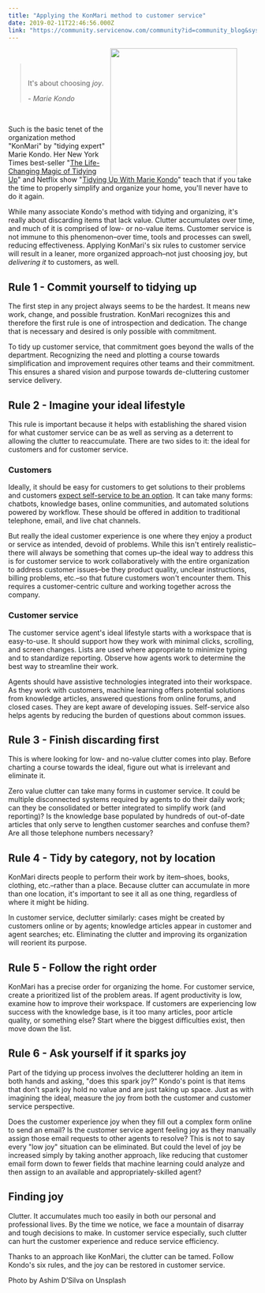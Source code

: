 ```yaml
---
title: "Applying the KonMari method to customer service"
date: 2019-02-11T22:46:56.000Z
link: "https://community.servicenow.com/community?id=community_blog&sys_id=43256ab9db276b804abd5583ca961957"
---
```

<div class="wp-block-image">
<figure class="alignright is-resized"><img class="wp-image-3497" style="padding: 5 px;" src="https://insightsincustomerservice.files.wordpress.com/2019/02/ashim-d-silva-106275-unsplash.jpg?w&#61;1024" alt="" width="257" height="257" align="right" /></figure>
</div>
<p> </p>
<blockquote class="wp-block-quote">
<p> </p>
<p>It&#39;s about choosing <em>joy</em>.</p>
<cite>- Marie Kondo</cite></blockquote>
<p> </p>
<p>Such is the basic tenet of the organization method &#34;KonMari&#34; by &#34;tidying expert&#34; Marie Kondo. Her New York Times best-seller &#34;<a href="https://www.amazon.com/Life-Changing-Magic-Tidying-Decluttering-Organizing/dp/1607747308" target="_blank" rel="noopener noreferrer nofollow">The Life-Changing Magic of Tidying Up</a>&#34; and Netflix show &#34;<a href="https://www.netflix.com/title/80209379" target="_blank" rel="noopener noreferrer nofollow">Tidying Up With Marie Kondo</a>&#34; teach that if you take the time to properly simplify and organize your home, you&#39;ll never have to do it again.</p>
<p>While many associate Kondo&#39;s method with tidying and organizing, it&#39;s really about discarding items that lack value. Clutter accumulates over time, and much of it is comprised of low- or no-value items. Customer service is not immune to this phenomenon–over time, tools and processes can swell, reducing effectiveness. Applying KonMari&#39;s six rules to customer service will result in a leaner, more organized approach–not just choosing joy, but <em>delivering it </em>to customers, as well.</p>
<h2>Rule 1 - Commit yourself to tidying up</h2>
<p>The first step in any project always seems to be the hardest. It means new work, change, and possible frustration. KonMari recognizes this and therefore the first rule is one of introspection and dedication. The change that is necessary and desired is only possible with commitment.</p>
<p>To tidy up customer service, that commitment goes beyond the walls of the department. Recognizing the need and plotting a course towards simplification and improvement requires other teams and their commitment. This ensures a shared vision and purpose towards de-cluttering customer service delivery.</p>
<h2>Rule 2 - Imagine your ideal lifestyle</h2>
<p>This rule is important because it helps with establishing the shared vision for what customer service can be as well as serving as a deterrent to allowing the clutter to reaccumulate. There are two sides to it: the ideal for customers and for customer service.</p>
<h3>Customers</h3>
<p>Ideally, it should be easy for customers to get solutions to their problems and customers <a href="https://go.forrester.com/blogs/top-customer-service-trends-for-2018/" target="_blank" rel="noopener noreferrer nofollow">expect self-service to be an option</a>. It can take many forms: chatbots, knowledge bases, online communities, and automated solutions powered by workflow. These should be offered in addition to traditional telephone, email, and live chat channels.</p>
<p>But really the ideal customer experience is one where they enjoy a product or service as intended, devoid of problems. While this isn&#39;t entirely realistic–there will always be something that comes up–the ideal way to address this is for customer service to work collaboratively with the entire organization to address customer issues–be they product quality, unclear instructions, billing problems, etc.–so that future customers won&#39;t encounter them. This requires a customer-centric culture and working together across the company.</p>
<h3>Customer service</h3>
<p>The customer service agent&#39;s ideal lifestyle starts with a workspace that is easy-to-use. It should support how they work with minimal clicks, scrolling, and screen changes. Lists are used where appropriate to minimize typing and to standardize reporting. Observe how agents work to determine the best way to streamline their work.</p>
<p>Agents should have assistive technologies integrated into their workspace. As they work with customers, machine learning offers potential solutions from knowledge articles, answered questions from online forums, and closed cases. They are kept aware of developing issues. Self-service also helps agents by reducing the burden of questions about common issues.</p>
<h2>Rule 3 - Finish discarding first</h2>
<p>This is where looking for low- and no-value clutter comes into play. Before charting a course towards the ideal, figure out what is irrelevant and eliminate it.</p>
<p>Zero value clutter can take many forms in customer service. It could be multiple disconnected systems required by agents to do their daily work; can they be consolidated or better integrated to simplify work (and reporting)? Is the knowledge base populated by hundreds of out-of-date articles that only serve to lengthen customer searches and confuse them? Are all those telephone numbers necessary?</p>
<h2>Rule 4 - Tidy by category, not by location</h2>
<p>KonMari directs people to perform their work by item–shoes, books, clothing, etc.–rather than a place. Because clutter can accumulate in more than one location, it&#39;s important to see it all as one thing, regardless of where it might be hiding.</p>
<p>In customer service, declutter similarly: cases might be created by customers online or by agents; knowledge articles appear in customer and agent searches; etc. Eliminating the clutter and improving its organization will reorient its purpose.</p>
<h2>Rule 5 - Follow the right order</h2>
<p>KonMari has a precise order for organizing the home. For customer service, create a prioritized list of the problem areas. If agent productivity is low, examine how to improve their workspace. If customers are experiencing low success with the knowledge base, is it too many articles, poor article quality, or something else? Start where the biggest difficulties exist, then move down the list.</p>
<h2>Rule 6 - Ask yourself if it sparks joy</h2>
<p>Part of the tidying up process involves the declutterer holding an item in both hands and asking, &#34;does this spark joy?&#34; Kondo&#39;s point is that items that don&#39;t spark joy hold no value and are just taking up space. Just as with imagining the ideal, measure the joy from both the customer and customer service perspective.</p>
<p>Does the customer experience joy when they fill out a complex form online to send an email? Is the customer service agent feeling joy as they manually assign those email requests to other agents to resolve? This is not to say every &#34;low joy&#34; situation can be eliminated. But could the level of joy be increased simply by taking another approach, like reducing that customer email form down to fewer fields that machine learning could analyze and then assign to an available and appropriately-skilled agent?</p>
<h2>Finding joy</h2>
<p>Clutter. It accumulates much too easily in both our personal and professional lives. By the time we notice, we face a mountain of disarray and tough decisions to make. In customer service especially, such clutter can hurt the customer experience and reduce service efficiency.</p>
<p>Thanks to an approach like KonMari, the clutter can be tamed. Follow Kondo&#39;s six rules, and the joy can be restored in customer service.</p>
<p>Photo by Ashim D’Silva on Unsplash</p>